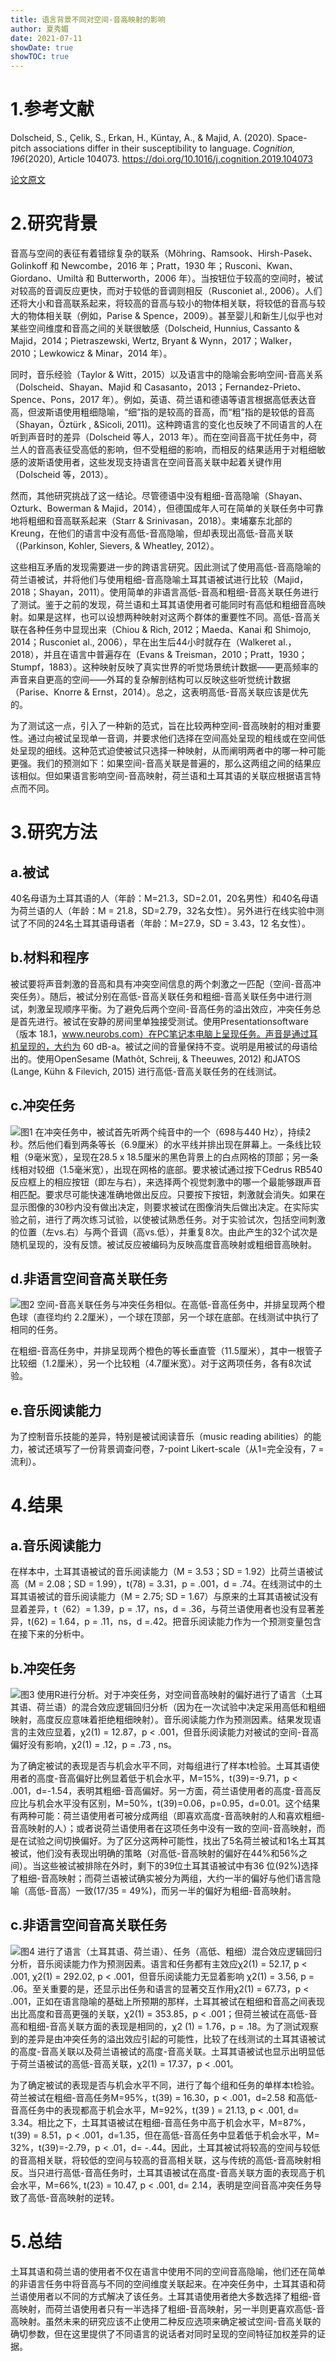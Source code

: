 ```yaml
---
title: 语言背景不同对空间-音高映射的影响
author: 夏秀媚
date: 2021-07-11
showDate: true
showTOC: true
---
```

# 1.参考文献
Dolscheid, S., Çelik, S., Erkan, H., Küntay, A., & Majid, A. (2020). Space-pitch associations differ in their susceptibility to language. *Cognition, 196*(2020), Article 104073. https://doi.org/10.1016/j.cognition.2019.104073

[论文原文](../Source_Files/2021-07-18-XXM1.pdf)
# 2.研究背景
音高与空间的表征有着错综复杂的联系（Möhring、Ramsook、Hirsh-Pasek、Golinkoff 和 Newcombe，2016 年；Pratt，1930 年；Rusconi、Kwan、Giordano、Umiltà 和 Butterworth，2006 年）。当按钮位于较高的空间时，被试对较高的音调反应更快，而对于较低的音调则相反（Rusconiet al., 2006）。人们还将大小和音高联系起来，将较高的音高与较小的物体相关联，将较低的音高与较大的物体相关联（例如，Parise & Spence，2009）。甚至婴儿和新生儿似乎也对某些空间维度和音高之间的关联很敏感（Dolscheid, Hunnius, Cassanto & Majid，2014；Pietraszewski, Wertz, Bryant & Wynn，2017；Walker，2010；Lewkowicz & Minar，2014 年）。

同时，音乐经验（Taylor & Witt，2015）以及语言中的隐喻会影响空间-音高关系（Dolscheid、Shayan、Majid 和 Casasanto，2013；Fernandez-Prieto、Spence、Pons，2017 年）。例如，英语、荷兰语和德语等语言根据高低表达音高，但波斯语使用粗细隐喻，“细”指的是较高的音高，而“粗”指的是较低的音高（Shayan，Öztürk , &Sicoli, 2011)。这种跨语言的变化也反映了不同语言的人在听到声音时的差异（Dolscheid 等人，2013 年）。而在空间音高干扰任务中，荷兰人的音高表征受高低的影响，但不受粗细的影响，而相反的结果适用于对粗细敏感的波斯语使用者，这些发现支持语言在空间音高关联中起着关键作用（Dolscheid 等，2013）。

然而，其他研究挑战了这一结论。尽管德语中没有粗细-音高隐喻（Shayan、Ozturk、Bowerman & Majid，2014），但德国成年人可在简单的关联任务中可靠地将粗细和音高联系起来（Starr & Srinivasan，2018）。柬埔寨东北部的Kreung，在他们的语言中没有高低-音高隐喻，但却表现出高低-音高关联（(Parkinson, Kohler, Sievers, & Wheatley, 2012）。

这些相互矛盾的发现需要进一步的跨语言研究。因此测试了使用高低-音高隐喻的荷兰语被试，并将他们与使用粗细-音高隐喻土耳其语被试进行比较（Majid，2018；Shayan，2011）。使用简单的非语言高低-音高和粗细-音高关联任务进行了测试。鉴于之前的发现，荷兰语和土耳其语使用者可能同时有高低和粗细音高映射。如果是这样，也可以设想两种映射对这两个群体的重要性不同。高低-音高关联在各种任务中显现出来（Chiou & Rich, 2012；Maeda、Kanai 和 Shimojo, 2014；Rusconiet al., 2006），早在出生后44小时就存在（Walkeret al.，2018），并且在语言中普遍存在（Evans & Treisman，2010；Pratt，1930；Stumpf，1883）。这种映射反映了真实世界的听觉场景统计数据——更高频率的声音来自更高的空间——外耳的复杂解剖结构可以反映这些听觉统计数据（Parise、Knorre & Ernst，2014）。总之，这表明高低-音高关联应该是优先的。

为了测试这一点，引入了一种新的范式，旨在比较两种空间-音高映射的相对重要性。通过向被试呈现单一音调，并要求他们选择在空间高处呈现的粗线或在空间低处呈现的细线。这种范式迫使被试只选择一种映射，从而阐明两者中的哪一种可能更强。我们的预测如下：如果空间-音高关联是普遍的，那么这两组之间的结果应该相似。但如果语言影响空间-音高映射，荷兰语和土耳其语的关联应根据语言特点而不同。

# 3.研究方法
## a.被试
40名母语为土耳其语的人（年龄：M=21.3，SD=2.01，20名男性）和40名母语为荷兰语的人（年龄：M = 21.8，SD=2.79，32名女性）。另外进行在线实验中测试了不同的24名土耳其语母语者（年龄：M=27.9，SD = 3.43，12 名女性）。

## b.材料和程序
被试要将声音刺激的音高和具有冲突空间信息的两个刺激之一匹配（空间-音高冲突任务）。随后，被试分别在高低-音高关联任务和粗细-音高关联任务中进行测试，刺激呈现顺序平衡。为了避免后两个空间-音高任务的溢出效应，冲突任务总是首先进行。被试在安静的房间里单独接受测试。使用Presentationsoftware（版本 18.1，www.neurobs.com）在PC笔记本电脑上呈现任务。声音是通过耳机呈现的，大约为 60 dB-a。被试之间的音量保持不变。说明是用被试的母语给出的。使用OpenSesame (Mathôt, Schreij, & Theeuwes, 2012) 和JATOS (Lange, Kühn & Filevich, 2015) 进行高低-音高关联任务的在线测试。

## c.冲突任务
![图1](../Supporting_Information/2021-07-18-XXM1-Fig-1.png)
在冲突任务中，被试首先听两个纯音中的一个（698与440 Hz），持续2秒。然后他们看到两条等长（6.9厘米）的水平线并排出现在屏幕上。一条线比较粗（9毫米宽），呈现在28.5 x 18.5厘米的黑色背景上的白点网格的顶部；另一条线相对较细（1.5毫米宽），出现在网格的底部。要求被试通过按下Cedrus RB540反应框上的相应按钮（即左与右），来选择两个视觉刺激中的哪一个最能够跟声音相匹配。要求尽可能快速准确地做出反应。只要按下按钮，刺激就会消失。如果在显示图像的30秒内没有做出决定，则要求被试在图像消失后做出决定。在实际实验之前，进行了两次练习试验，以使被试熟悉任务。对于实验试次，包括空间刺激的位置（左vs.右）与两个音调（高vs.低），并重复8次。由此产生的32个试次是随机呈现的，没有反馈。被试反应被编码为反映高度音高映射或粗细音高映射。

## d.非语言空间音高关联任务
![图2](../Supporting_Information/2021-07-18-XXM1-Fig-2.png)
空间-音高关联任务与冲突任务相似。在高低-音高任务中，并排呈现两个橙色球（直径均约 2.2厘米），一个球在顶部，另一个球在底部。在线测试中执行了相同的任务。

在粗细-音高任务中，并排呈现两个橙色的等长垂直管（11.5厘米），其中一根管子比较细（1.2厘米），另一个比较粗（4.7厘米宽）。对于这两项任务，各有8次试验。

## e.音乐阅读能力
为了控制音乐技能的差异，特别是被试阅读音乐（music reading abilities）的能力，被试还填写了一份背景调查问卷，7-point Likert-scale（从1=完全没有，7 =流利）。

# 4.结果
## a.音乐阅读能力
在样本中，土耳其语被试的音乐阅读能力（M = 3.53；SD = 1.92）比荷兰语被试高（M = 2.08；SD = 1.99），t(78) = 3.31，p = .001，d = .74。在线测试中的土耳其语被试的音乐阅读能力（M = 2.75; SD = 1.67）与原来的土耳其语被试没有显着差异，t（62）= 1.39，p = .17，ns，d = .36，与荷兰语使用者也没有显著差异，t(62) = 1.64，p = .11，ns，d =.42。把音乐阅读能力作为一个预测变量包含在接下来的分析中。
## b.冲突任务
![图3](../Supporting_Information/2021-07-18-XXM1-Fig-3.png)
使用R进行分析。对于冲突任务，对空间音高映射的偏好进行了语言（土耳其语、荷兰语）的混合效应逻辑回归分析（因为在一次试验中决定采用高低和粗细映射，高度反应意味着拒绝粗细映射）。音乐阅读能力作为预测因素。结果发现语言的主效应显着，χ2(1) = 12.87，p < .001，但音乐阅读能力对被试的空间-音高偏好没有影响，χ2(1) = .12，p = .73 , ns。

为了确定被试的表现是否与机会水平不同，对每组进行了样本t检验。土耳其语使用者的高度-音高偏好比例显着低于机会水平，M=15%，t(39)=-9.71，p < .001，d=-1.54，表明其粗细-音高偏好。另一方面，荷兰语使用者的高度-音高反应比与机会水平没有区别，M=50%，t(39)=0.06，p=0.95，d=0.01。这个结果有两种可能：荷兰语使用者可被分成两组（即喜欢高度-音高映射的人和喜欢粗细-音高映射的人）；或者说荷兰语使用者在这项任务中没有一致的空间-音高映射，而是在试验之间切换偏好。为了区分这两种可能性，找出了5名荷兰被试和1名土耳其被试，他们没有表现出明确的策略（对高低-音高映射的偏好在44%和56%之间）。当这些被试被排除在外时，剩下的39位土耳其语被试中有36 位(92%)选择了粗细-音高映射；而荷兰语被试确实被分为两组，大约一半的偏好与他们语言隐喻（高低-音高）一致(17/35 = 49%)，而另一半的偏好为粗细-音高映射。
## c.非语言空间音高关联任务
![图4](../Supporting_Information/2021-07-18-XXM1-Fig-4.png)
进行了语言（土耳其语、荷兰语）、任务（高低、粗细）混合效应逻辑回归分析，音乐阅读能力作为预测因素。语言和任务都有主效应χ2(1) = 52.17, p < .001, χ2(1) = 292.02, p < .001，但音乐阅读能力无显着影响 χ2(1) = 3.56, p = .06。至关重要的是，还显示出任务和语言的显著交互作用χ2(1) = 67.73，p < .001，正如在语言隐喻的基础上所预期的那样，土耳其被试在粗细和音高之间表现出比高度和音高更强的关联，χ2(1) = 353.85，p < .001；但荷兰被试在高低-音高和粗细-音高关联方面的表现是相同的，χ2 (1) = 1.76，p = .18。为了测试观察到的差异是由冲突任务的溢出效应引起的可能性，比较了在线测试的土耳其语被试的高度-音高关联以及荷兰语被试的高度-音高关联。土耳其语被试也显示出明显低于荷兰语被试的高低-音高关联，χ2(1) = 17.37，p < .001。

为了确定被试的表现是否与机会水平不同，进行了每个组和任务的单样本t检验。荷兰被试在粗细-音高任务M=95%，t(39) = 16.30，p < .001，d=2.58 和高低-音高任务中的表现都高于机会水平，M=92%，t(39 ) = 21.13, p < .001, d= 3.34。相比之下，土耳其语被试在粗细-音高任务中高于机会水平，M=87%，t(39) = 8.51，p < .001，d=1.35，但在高低-音高任务中显着低于机会水平，M= 32%，t(39)=-2.79，p < .01，d= -.44。因此，土耳其被试将较高的空间与较低的音高相关联，将较低的空间与较高的音高相关联，这与传统的高低-音高映射相反。当只进行高低-音高任务时，土耳其语被试在高度-音高关联方面的表现高于机会水平，M=66%, t(23) = 10.47, p < .001, d= 2.14，表明是空间音高冲突任务导致了高低-音高映射的逆转。
# 5.总结
土耳其语和荷兰语的使用者不仅在语言中使用不同的空间音高隐喻，他们还在简单的非语言任务中将音高与不同的空间维度关联起来。在冲突任务中，土耳其语和荷兰语使用者以不同的方式解决了该任务。土耳其语使用者绝大多数选择了粗细-音高映射，而荷兰语使用者只有一半选择了粗细-音高映射，另一半则更喜欢高低-音高映射。虽然未来的研究应该不止使用二种反应选项来确定被试空间-音高关联的确切参数，但在这里提供了不同语言的说话者对同时呈现的空间特征加权差异的证据。





